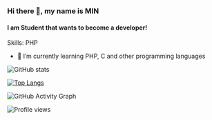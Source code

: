 ### Hi there 👋, my name is MIN
#### I am Student that wants to become a developer!

Skills: PHP

- 🌱 I’m currently learning PHP, C and other programming languages 

![GitHub stats](https://github-readme-stats.vercel.app/api?username=anuraghazra&theme=nord&show_icons=true)  

[![Top Langs](https://github-readme-stats.vercel.app/api/top-langs/?username=MIN0707)](https://github.com/anuraghazra/github-readme-stats)

![GitHub Activity Graph](https://activity-graph.herokuapp.com/graph?username=MIN0707&theme=react-dark)

![Profile views](https://gpvc.arturio.dev/MIN0707)
